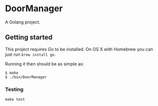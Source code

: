 # DoorManager

A Golang project.

## Getting started

This project requires Go to be installed. On OS X with Homebrew you can just run `brew install go`.

Running it then should be as simple as:

```console
$ make
$ ./bin/DoorManager
```

### Testing

``make test``